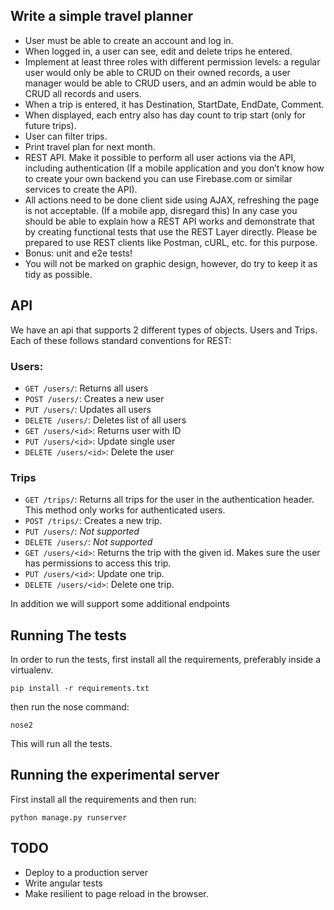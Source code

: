 ## Write a simple travel planner

- User must be able to create an account and log in.
- When logged in, a user can see, edit and delete trips he entered.
- Implement at least three roles with different permission levels: a
regular user would only be able to CRUD on their owned records, a user
manager would be able to CRUD users, and an admin would be able to CRUD all records and users.
- When a trip is entered, it has Destination, StartDate, EndDate, Comment.
- When displayed, each entry also has day count to trip start (only for future trips).
- User can filter trips.
- Print travel plan for next month.
- REST API. Make it possible to perform all user actions via the API, including authentication
(If a mobile application and you don’t know how to create your own backend you can use Firebase.com
or similar services to create the API).
- All actions need to be done client side using AJAX, refreshing the page is not acceptable.
(If a mobile app, disregard this) In any case you should be able to explain how a REST API
works and demonstrate that by creating functional tests that use the REST Layer directly.
Please be prepared to use REST clients like Postman, cURL, etc. for this purpose.
- Bonus: unit and e2e tests!
- You will not be marked on graphic design, however, do try to keep it as tidy as possible.


## API
We have an api that supports 2 different types of objects. Users and Trips. Each of these
follows standard conventions for REST:

### Users:
- `GET /users/`: Returns all users
- `POST /users/`: Creates a new user
- `PUT /users/`: Updates all users
- `DELETE /users/`: Deletes list of all users
- `GET /users/<id>`: Returns user with ID
- `PUT /users/<id>`: Update single user
- `DELETE /users/<id>`: Delete the user

### Trips
- `GET /trips/`: Returns all trips for the user in the authentication header. This
method only works for authenticated users.
- `POST /trips/`: Creates a new trip.
- `PUT /users/`: _Not supported_
- `DELETE /users/`: _Not supported_
- `GET /users/<id>`: Returns the trip with the given id. Makes sure the user has
permissions to access this trip.
- `PUT /users/<id>`: Update one trip.
- `DELETE /users/<id>`: Delete one trip.

In addition we will support some additional endpoints 

## Running The tests
In order to run the tests, first install all the requirements, preferably inside a
virtualenv.

    pip install -r requirements.txt
   
then run the nose command:

    nose2
    
This will run all the tests.

## Running the experimental server
First install all the requirements and then run:

    python manage.py runserver
    
## TODO
- Deploy to a production server
- Write angular tests
- Make resilient to page reload in the browser.
